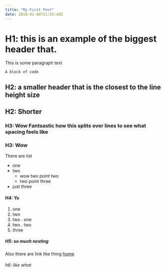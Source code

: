 ```yaml
---
title: "My First Post"
date: 2018-01-04T11:55:49Z
---
```


# H1: this is an example of the biggest header that.

This is some paragraph text


```
A block of code
```

## H2: a smaller header that is the closest to the line height size
## H2: Shorter
### H3: Wow Fantsastic how this splits over lines to see what spacing feels like
### H3: Wow

There are list

- one
- two
  - wow two point two
  - two point three
- just three

#### H4: Yo

1. one
1. two
  2. two . one
  2. two . two
1. three

##### H5: so much nesting

Also there are link like thing [home](/)

###### h6: like what

